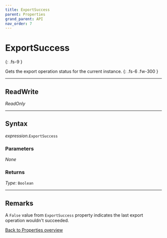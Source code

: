 ```yaml
---
title: ExportSuccess
parent: Properties
grand_parent: API
nav_order: 7
---
```


# ExportSuccess
{: .fs-9 }

Gets the export operation status for the current instance.
{: .fs-6 .fw-300 }

---

## ReadWrite

_ReadOnly_

---

## Syntax

*expression*.`ExportSuccess`

### Parameters

_None_

### Returns

*Type*: `Boolean`

---

## Remarks

A `False` value from `ExportSuccess` property indicates the last export operation wouldn't succeeded.

[Back to Properties overview](https://ws-garcia.github.io/VBA-CSV-interface/docs/api/properties/)